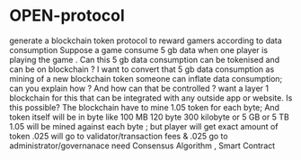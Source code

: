 # OPEN-protocol
generate a blockchain token protocol to reward gamers according to data consumption
Suppose a game consume 5 gb data when one player is playing the game . Can this 5 gb data consumption can be tokenised and can be on blockchain ?
I want to convert that 5 gb data consumption as mining of a new blockchain token 
someone can inflate data consumption; can you explain how ? And how can that be controlled ?
want a layer 1 blockchain for this that can be integrated with any outside app or website. Is this possible?
The blockchain have to mine 1.05  token for each byte; And token itself will be in byte like 100 MB 120 byte 300 kilobyte or 5 GB or 5 TB
1.05 will be mined against each byte ; but player will get exact amount of token  .025 will go to validator/transaction fees & .025 go to administrator/governanace
need Consensus Algorithm , Smart Contract




